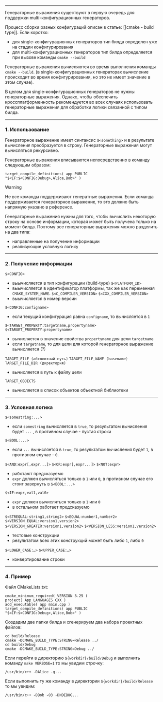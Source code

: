 ___
Генераторные выражения существуют в первую очередь для поддержки multi-конфигурационных генераторов.

Процесс сборки разных конфигураций описан в статье: [[cmake - build type]].
Если коротко:
- для single-конфигурационных генераторов тип билда определен уже на стадии конфигурирования
- для multi-конфигурационных генераторов тип билда определяется при вызове команды `cmake --build`

Генераторные выражения вычисляются во время выполнения команды `cmake --build`. (в single-конфигурационных генераторах вычисление происходит во время конфигурирования, но это не имеет значение в этом случае).

В целом для single-конфигурационных генераторов не нужны генераторные выражения. Однако, чтобы обеспечить кроссплатформенность рекомендуется во всех случаях использовать генераторные выражения для обработки логики связанной с типом билда.
___
### 1. Использование

Генераторное выражение имеет синтаксис `$<something>` и в результате вычисления преобразуется в строку. Генераторные выражения могут вычисляться рекурсивно.

Генераторные выражения вписываются непосредственно в команду следующим образом:
```
target_compile_definitions( app PUBLIC "$<IF:$<CONFIG:Debug>,Alice,Bob>" )
```

>[!warning]
>Не все команды поддерживают генератные выражения.
>Если команда поддерживается генераторное выражение, то это должно быть напрямую указано в референсе.

Генераторные выражения нужны для того, чтобы вычислить некоторую строку на основе информации, которая может быть получена только на момент билда. Поэтому все генераторные выражения можно разделить на два типа:
- направленные на получение информации
- реализующие условную логику

___
### 2. Получение информации

`$<CONFIG>`
- выычисляется в тип конфигурации (build-type)
`$<PLATFORM_ID>`
- выычисляется в идентификатор платформы, так же как переменная `CMAKE_SYSTEM_NAME`. 
`$<C_COMPILER_VERSION>`
`$<CXX_COMPILER_VERSION>`
- выычисляется в номер версии

`$<CONFIG:configname>`
- если текущий конфигурация равна `configname`, то вычисляется в `1`

`$<TARGET_PROPERTY:targetname,propertyname>`
`$<TARGET_PROPERTY:propertyname>`
- вычисляется в значение свойства `propertyname` для цели `targetname`
- если `targetname`, то для цели для которой генераторное выражение вычисляется (?)

`TARGET_FILE (абсолютный путь)`
`TARGET_FILE_NAME (basename)`
`TARGET_FILE_DIR (директория)`
- вычисляется в путь к файлу цели

`TARGET_OBJECTS`
- вычисляется в список объектов объектной библиотеки

___
### 3. Условная логика

`$<somestring:...>`
- если `somestring` вычисляется в `true`, то результатом вычисления будет `...` , в противном случае - пустая строка

`$<BOOL:...>`
- если `...` вычисляется в `true`, то результатом вычисления будет `1`, в противном случае - `0`.

`$<AND:expr[,expr...]>`
`$<OR:expr[,expr...]>`
`$<NOT:expr>`
- работают предсказуемо
- `expr` должен вычисляться только в `1` или `0`, в противном случае его стоит завернуть в `$<BOOL:...>` 

`$<IF:expr,val1,val0>`
- `expr` должен вычисляться только в `1` или `0`
- в остальном работает предсказуемо

`$<STREQUAL:string1,string2>`
`$<EQUAL:number1,number2>`
`$<VERSION_EQUAL:version1,version2>`
`$<VERSION_GREATER:version1,version2>`
`$<VERSION_LESS:version1,version2>`
- тестовые конструкции
- результатом всех этих конструкций может быть либо `1`, либо `0`

`$<LOWER_CASE:…>`
`$<UPPER_CASE:…>`
- конвертирование строки

___
### 4. Пример

Файл CMakeLists.txt:
```
cmake_minimum_required( VERSION 3.25 )
project( App LANGUAGES CXX )
add_executable( app main.cpp )
target_compile_definitions( app PUBLIC "$<IF:$<CONFIG:Debug>,Alice,Bob>" )
```

Создадим две папки билда и сгенерируем два набора проектных файлов:
```
cd build/Release
cmake -DCMAKE_BUILD_TYPE:STRING=Release ../
cd build/Debug
cmake -DCMAKE_BUILD_TYPE:STRING=Debug ../
```

Если перейти в директорию `${workdir}/build/Debug` и выполнить команду `make VERBOSE=1` то мы увидим строчку:
```
/usr/bin/c++ -DAlice -g...
```
Если выполнить ту же команду в директории `${workdir}/build/Release` то мы увидим:
```
/usr/bin/c++ -DBob -O3 -DNDEBUG...
```

